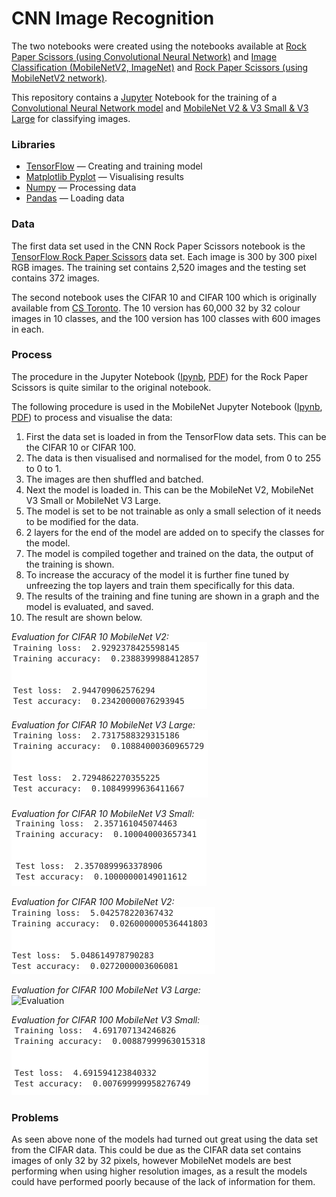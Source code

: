 # CNN Image Recognition

The two notebooks were created using the notebooks available at [Rock Paper Scissors (using Convolutional Neural Network)](https://github.com/trekhleb/machine-learning-experiments/blob/master/experiments/rock_paper_scissors_cnn/rock_paper_scissors_cnn.ipynb) and [Image Classification (MobileNetV2, ImageNet)](https://github.com/trekhleb/machine-learning-experiments/blob/master/experiments/image_classification_mobilenet_v2/image_classification_mobilenet_v2.ipynb) and [Rock Paper Scissors (using MobileNetV2 network)](https://github.com/trekhleb/machine-learning-experiments/blob/master/experiments/rock_paper_scissors_mobilenet_v2/rock_paper_scissors_mobilenet_v2.ipynb).

This repository contains a [Jupyter](https://jupyter.org/) Notebook for the training of a [Convolutional Neural Network model](https://www.tensorflow.org/tutorials/images/cnn) and [MobileNet V2 & V3 Small & V3 Large](https://www.tensorflow.org/api_docs/python/tf/keras/applications) for classifying images.

### Libraries

- [TensorFlow](https://www.tensorflow.org/) — Creating and training model
- [Matplotlib Pyplot](https://matplotlib.org/stable/) — Visualising results
- [Numpy](https://numpy.org/) — Processing data
- [Pandas](https://pandas.pydata.org/) — Loading data

### Data

The first data set used in the CNN Rock Paper Scissors notebook is the [TensorFlow Rock Paper Scissors](https://www.tensorflow.org/datasets/catalog/rock_paper_scissors) data set. Each image is 300 by 300 pixel RGB images. The training set contains 2,520 images and the testing set contains 372 images.

The second notebook uses the CIFAR 10 and CIFAR 100 which is originally available from [CS Toronto](https://www.cs.toronto.edu/~kriz/cifar.html). The 10 version has 60,000 32 by 32 colour images in 10 classes, and the 100 version has 100 classes with 600 images in each.

### Process

The procedure in the Jupyter Notebook ([Ipynb](Notebooks/cnn_r_p_s.ipynb), [PDF](Notebooks/cnn_r_p_s.pdf)) for the Rock Paper Scissors is quite similar to the original notebook.

The following procedure is used in the MobileNet Jupyter Notebook ([Ipynb](Notebooks/mobilenet_cifar.ipynb), [PDF](Notebooks/mobilenet_cifar.pdf)) to process and visualise the data:

1. First the data set is loaded in from the TensorFlow data sets. This can be the CIFAR 10 or CIFAR 100.
2. The data is then visualised and normalised for the model, from 0 to 255 to 0 to 1.
3. The images are then shuffled and batched.
4. Next the model is loaded in. This can be the MobileNet V2, MobileNet V3 Small or MobileNet V3 Large.
5. The model is set to be not trainable as only a small selection of it needs to be modified for the data.
6. 2 layers for the end of the model are added on to specify the classes for the model.
7. The model is compiled together and trained on the data, the output of the training is shown.
8. To increase the accuracy of the model it is further fine tuned by unfreezing the top layers and train them specifically for this data.
9. The results of the training and fine tuning are shown in a graph and the model is evaluated, and saved.
10. The result are shown below.

   _Evaluation for CIFAR 10 MobileNet V2:_  
   ![Evaluation](Images/cifar10_mobilenet_v2_evaluation.png)

   _Evaluation for CIFAR 10 MobileNet V3 Large:_  
   ![Evaluation](Images/cifar10_mobilenet_v3_large_evaluation.png)

   _Evaluation for CIFAR 10 MobileNet V3 Small:_  
   ![Evaluation](Images/cifar10_mobilenet_v3_small_evaultaion.png)

   _Evaluation for CIFAR 100 MobileNet V2:_  
   ![Evaluation](Images/cifar100_mobilenet_v2_evaulation.png)

   _Evaluation for CIFAR 100 MobileNet V3 Large:_  
   ![Evaluation](Images/cifar100_mobilenet_v3_large_evalucifar10_mobilenet_v2_evaluationation.png)

   _Evaluation for CIFAR 100 MobileNet V3 Small:_  
   ![Evaluation](Images/cifar100_mobilenet_v3_small_evaulation.png)

### Problems

As seen above none of the models had turned out great using the data set from the CIFAR data. This could be due as the CIFAR data set contains images of only 32 by 32 pixels, however MobileNet models are best performing when using higher resolution images, as a result the models could have performed poorly because of the lack of information for them.
